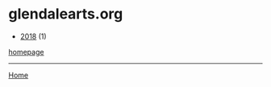# glendalearts.org

  * [2018](./glendalearts-org-2018.md) (1)

[homepage](http://glendalearts.org/)

----

[Home](../index.md)
